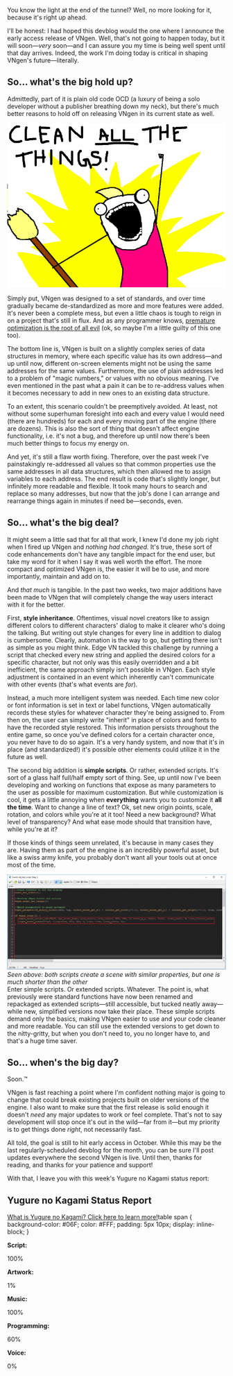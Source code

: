 <!--t Update 20 - The End of the Tunnel t-->
<!--tag 2017,archive,dev,thinkboxly,updates tag-->
<!--image /content/images/update-20-end-of-tunne/update-banner-1-1024x512.jpg image-->
  
You know the light at the end of the tunnel? Well, no more looking for it, because it's right up ahead.  
  
I'll be honest: I had hoped this devblog would the one where I announce the early access release of VNgen. Well, that's not going to happen today, but it will soon—_very_ soon—and I can assure you my time is being well spent until that day arrives. Indeed, the work I'm doing today is critical in shaping VNgen's future—literally.  
  

## So... what's the big hold up?

Admittedly, part of it is plain old code OCD (a luxury of being a solo developer without a publisher breathing down my neck), but there's much better reasons to hold off on releasing VNgen in its current state as well.  
  
[![](/content/images/update-20-end-of-tunne/responsibility12alternate.png)](/content/images/update-20-end-of-tunne/http://hyperboleandahalf.blogspot.com/2010/06/this-is-why-ill-never-be-adult.html)  
  
Simply put, VNgen was designed to a set of standards, and over time gradually became de-standardized as more and more features were added. It's never been a complete mess, but even a little chaos is tough to reign in on a project that's still in flux. And as any programmer knows, [premature optimization is the root of all evil](https://en.m.wikiquote.org/wiki/Donald_Knuth) (ok, so maybe I'm a little guilty of this one too).  
  
The bottom line is, VNgen is built on a slightly complex series of data structures in memory, where each specific value has its own address—and up until now, different on-screen elements might not be using the same addresses for the same values. Furthermore, the use of plain addresses led to a problem of "magic numbers," or values with no obvious meaning. I've even mentioned in the past what a pain it can be to re-address values when it becomes necessary to add in new ones to an existing data structure.  
  
To an extent, this scenario couldn't be preemptively avoided. At least, not without some superhuman foresight into each and every value I would need (there are hundreds) for each and every moving part of the engine (there are dozens). This is also the sort of thing that doesn't affect engine functionality, i.e. it's not a bug, and therefore up until now there's been much better things to focus my energy on.  
  
And yet, it's still a flaw worth fixing. Therefore, over the past week I've painstakingly re-addressed all values so that common properties use the same addresses in all data structures, which then allowed me to assign variables to each address. The end result is code that's slightly longer, but infinitely more readable and flexible. It took many hours to search and replace so many addresses, but now that the job's done I can arrange and rearrange things again in minutes if need be—seconds, even.  
  

## So... what's the big deal?

It might seem a little sad that for all that work, I knew I'd done my job right when I fired up VNgen and _nothing had changed._ It's true, these sort of code enhancements don't have any tangible impact for the end user, but take my word for it when I say it was well worth the effort. The more compact and optimized VNgen is, the easier it will be to use, and more importantly, maintain and add on to.  
  
And _that much_ is tangible. In the past two weeks, two major additions have been made to VNgen that will completely change the way users interact with it for the better.  
  
First, **style inheritance**. Oftentimes, visual novel creators like to assign different colors to different characters' dialog to make it clearer who's doing the talking. But writing out style changes for every line in addition to dialog is cumbersome. Clearly, automation is the way to go, but getting there isn't as simple as you might think. Edge VN tackled this challenge by running a script that checked every new string and applied the desired colors for a specific character, but not only was this easily overridden and a bit inefficient, the same approach simply isn't possible in VNgen. Each style adjustment is contained in an event which inherently can't communicate with other events (that's what events are _for_).  
  
Instead, a much more intelligent system was needed. Each time new color or font information is set in text or label functions, VNgen automatically records these styles for whatever character they're being assigned to. From then on, the user can simply write "inherit" in place of colors and fonts to have the recorded style restored. This information persists throughout the entire game, so once you've defined colors for a certain character once, you never have to do so again. It's a very handy system, and now that it's in place (and standardized!) it's possible other elements could utilize it in the future as well.  
  
The second big addition is **simple scripts**. Or rather, extended scripts. It's sort of a glass half full/half empty sort of thing. See, up until now I've been developing and working on functions that expose as many parameters to the user as possible for maximum customization. But while customization is cool, it gets a little annoying when **everything** wants you to customize it **all the time**. Want to change a line of text? Ok, set new origin points, scale, rotation, and colors while you're at it too! Need a new background? What level of transparency? And what ease mode should that transition have, while you're at it?  
  
If those kinds of things seem unrelated, it's because in many cases they are. Having them as part of the engine is an incredibly powerful asset, but like a swiss army knife, you probably don't want all your tools out at once most of the time.  
  
[![](/content/images/update-20-end-of-tunne/2017-10-20-1024x445.png)](/content/images/update-20-end-of-tunne/2017-10-20-1024x445.png)  
_Seen above: both scripts create a scene with similar properties, but one is much shorter than the other_  
Enter simple scripts. Or extended scripts. Whatever. The point is, what previously were standard functions have now been renamed and repackaged as extended scripts—still accessible, but tucked neatly away—while new, simplified versions now take their place. These simple scripts demand only the basics, making VNgen easier to use and your code cleaner and more readable. You can still use the extended versions to get down to the nitty-gritty, but when you don't need to, you no longer have to, and that's a huge time saver.  
  

## So... when's the big day?

Soon.™  
  
VNgen is fast reaching a point where I'm confident nothing major is going to change that could break existing projects built on older versions of the engine. I also want to make sure that the first release is solid enough it doesn't _need_ any major updates to work or feel complete. That's not to say development will stop once it's out in the wild—far from it—but my priority is to get things done _right_, not necessarily fast.  
  
All told, the goal is still to hit early access in October. While this may be the last regularly-scheduled devblog for the month, you can be sure I'll post updates everywhere the second VNgen is live. Until then, thanks for reading, and thanks for your patience and support!  
  
With that, I leave you with this week's Yugure no Kagami status report:  
  

## Yugure no Kagami Status Report

[What is Yugure no Kagami? Click here to learn more!](http://www.ynkgame.com/)table span { background-color: #06F; color: #FFF; padding: 5px 10px; display: inline-block; }  

**Script:**

100%

**Artwork:**

1%

**Music:**

100%

**Programming:**

60%

**Voice:**

0%
